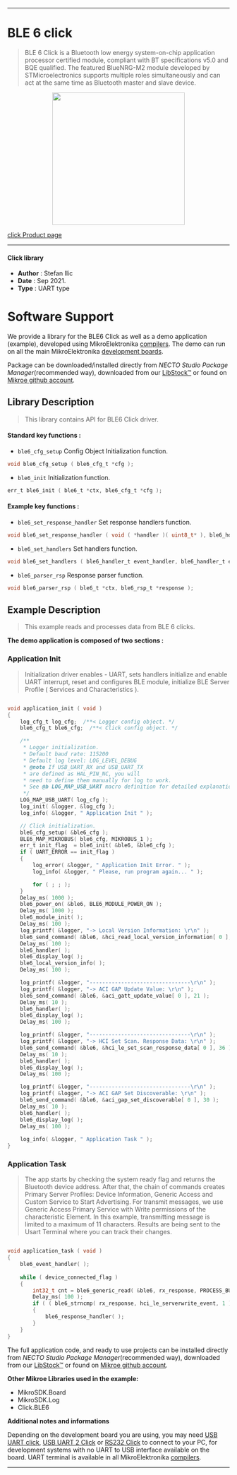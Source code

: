 
---
# BLE 6 click

> BLE 6 Click is a Bluetooth low energy system-on-chip application processor certified module, compliant with BT specifications v5.0 and BQE qualified. The featured BlueNRG-M2 module developed by STMicroelectronics supports multiple roles simultaneously and can act at the same time as Bluetooth master and slave device.

<p align="center">
  <img src="https://download.mikroe.com/images/click_for_ide/ble6_click.png" height=300px>
</p>

[click Product page](https://www.mikroe.com/ble-6-click)

---


#### Click library

- **Author**        : Stefan Ilic
- **Date**          : Sep 2021.
- **Type**          : UART type


# Software Support

We provide a library for the BLE6 Click
as well as a demo application (example), developed using MikroElektronika
[compilers](https://www.mikroe.com/necto-studio).
The demo can run on all the main MikroElektronika [development boards](https://www.mikroe.com/development-boards).

Package can be downloaded/installed directly from *NECTO Studio Package Manager*(recommended way), downloaded from our [LibStock&trade;](https://libstock.mikroe.com) or found on [Mikroe github account](https://github.com/MikroElektronika/mikrosdk_click_v2/tree/master/clicks).

## Library Description

> This library contains API for BLE6 Click driver.

#### Standard key functions :

- `ble6_cfg_setup` Config Object Initialization function.
```c
void ble6_cfg_setup ( ble6_cfg_t *cfg );
```

- `ble6_init` Initialization function.
```c
err_t ble6_init ( ble6_t *ctx, ble6_cfg_t *cfg );
```

#### Example key functions :

- `ble6_set_response_handler` Set response handlers function.
```c
void ble6_set_response_handler ( void ( *handler )( uint8_t* ), ble6_hdl_t driver_hdl );
```

- `ble6_set_handlers` Set handlers function.
```c
void ble6_set_handlers ( ble6_handler_t event_handler, ble6_handler_t eve_hdlr );
```

- `ble6_parser_rsp` Response parser function.
```c
void ble6_parser_rsp ( ble6_t *ctx, ble6_rsp_t *response );
```

## Example Description

> This example reads and processes data from BLE 6 clicks.

**The demo application is composed of two sections :**

### Application Init

> Initialization driver enables - UART, sets handlers initialize and enable UART interrupt, reset and configures BLE module, initialize BLE Server Profile ( Services and Characteristics ).

```c

void application_init ( void ) 
{
    log_cfg_t log_cfg;  /**< Logger config object. */
    ble6_cfg_t ble6_cfg;  /**< Click config object. */

    /** 
     * Logger initialization.
     * Default baud rate: 115200
     * Default log level: LOG_LEVEL_DEBUG
     * @note If USB_UART_RX and USB_UART_TX 
     * are defined as HAL_PIN_NC, you will 
     * need to define them manually for log to work. 
     * See @b LOG_MAP_USB_UART macro definition for detailed explanation.
     */
    LOG_MAP_USB_UART( log_cfg );
    log_init( &logger, &log_cfg );
    log_info( &logger, " Application Init " );

    // Click initialization.
    ble6_cfg_setup( &ble6_cfg );
    BLE6_MAP_MIKROBUS( ble6_cfg, MIKROBUS_1 );
    err_t init_flag  = ble6_init( &ble6, &ble6_cfg );
    if ( UART_ERROR == init_flag ) 
    {
        log_error( &logger, " Application Init Error. " );
        log_info( &logger, " Please, run program again... " );

        for ( ; ; );
    }
    Delay_ms( 1000 );
    ble6_power_on( &ble6, BLE6_MODULE_POWER_ON );
    Delay_ms( 1000 );
    ble6_module_init( );
    Delay_ms( 100 );
    log_printf( &logger, "-> Local Version Information: \r\n" );
    ble6_send_command( &ble6, &hci_read_local_version_information[ 0 ], 4 );
    Delay_ms( 100 );
    ble6_handler( );
    ble6_display_log( );
    ble6_local_version_info( );
    Delay_ms( 100 );

    log_printf( &logger, "--------------------------------\r\n" );
    log_printf( &logger, "-> ACI GAP Update Value: \r\n" );
    ble6_send_command( &ble6, &aci_gatt_update_value[ 0 ], 21 );
    Delay_ms( 10 );
    ble6_handler( );
    ble6_display_log( );
    Delay_ms( 100 );

    log_printf( &logger, "--------------------------------\r\n" );
    log_printf( &logger, "-> HCI Set Scan. Response Data: \r\n" );
    ble6_send_command( &ble6, &hci_le_set_scan_response_data[ 0 ], 36 );
    Delay_ms( 10 );
    ble6_handler( );
    ble6_display_log( );
    Delay_ms( 100 );

    log_printf( &logger, "--------------------------------\r\n" );
    log_printf( &logger, "-> ACI GAP Set Discoverable: \r\n" );
    ble6_send_command( &ble6, &aci_gap_set_discoverable[ 0 ], 30 );
    Delay_ms( 10 );
    ble6_handler( );
    ble6_display_log( );
    Delay_ms( 100 );
    
    log_info( &logger, " Application Task " );
}

```

### Application Task

> The app starts by checking the system ready flag and returns the Bluetooth device address. After that, 
> the chain of commands creates Primary Server Profiles:
> Device Information, Generic Access and Custom Service to Start Advertising.
> For transmit messages, we use Generic Access Primary Service with Write permissions of the characteristic Element.
> In this example, transmitting message is limited to a maximum of 11 characters.
> Results are being sent to the Usart Terminal where you can track their changes.

```c

void application_task ( void ) 
{
    ble6_event_handler( );
    
    while ( device_connected_flag ) 
    {
        int32_t cnt = ble6_generic_read( &ble6, rx_response, PROCESS_BUFFER_SIZE );
        Delay_ms( 100 );
        if ( ( ble6_strncmp( rx_response, hci_le_serverwrite_event, 1 ) == 0 ) && ( cnt > 13 ) ) 
        {
            ble6_response_handler( );
        }
    }
}

```

The full application code, and ready to use projects can be installed directly from *NECTO Studio Package Manager*(recommended way), downloaded from our [LibStock&trade;](https://libstock.mikroe.com) or found on [Mikroe github account](https://github.com/MikroElektronika/mikrosdk_click_v2/tree/master/clicks).

**Other Mikroe Libraries used in the example:**

- MikroSDK.Board
- MikroSDK.Log
- Click.BLE6

**Additional notes and informations**

Depending on the development board you are using, you may need
[USB UART click](https://www.mikroe.com/usb-uart-click),
[USB UART 2 Click](https://www.mikroe.com/usb-uart-2-click) or
[RS232 Click](https://www.mikroe.com/rs232-click) to connect to your PC, for
development systems with no UART to USB interface available on the board. UART
terminal is available in all MikroElektronika
[compilers](https://shop.mikroe.com/compilers).

---
